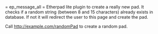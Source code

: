 = ep_message_all =
Etherpad lite plugin to create a really new pad. It checks if a random string (between 8 and 15 characters) already exists in database. If not it will redirect the user to this page and create the pad.

Call http://example.com/randomPad to create a random pad.